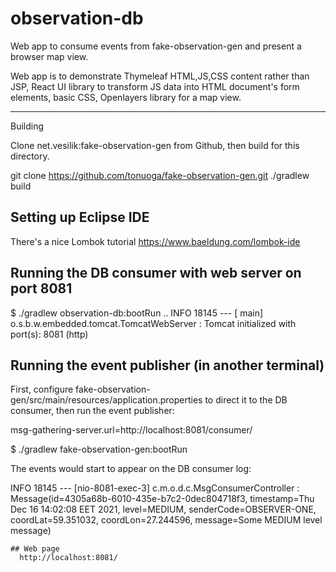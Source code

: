# observation-db
Web app to consume events from fake-observation-gen and present a browser map view.

Web app is to demonstrate Thymeleaf HTML,JS,CSS content rather than JSP, 
React UI library to transform JS data into HTML document's form elements, 
basic CSS, Openlayers library for a map view.

***
Building

Clone net.vesilik:fake-observation-gen from Github, then build for this directory.

  git clone https://github.com/tonuoga/fake-observation-gen.git
  ./gradlew build

## Setting up Eclipse IDE

 There's a nice Lombok tutorial https://www.baeldung.com/lombok-ide

## Running the DB consumer with web server on port 8081

  $ ./gradlew observation-db:bootRun
..
INFO 18145 --- [           main] o.s.b.w.embedded.tomcat.TomcatWebServer  : Tomcat initialized with port(s): 8081 (http)


## Running the event publisher (in another terminal) 

First, configure fake-observation-gen/src/main/resources/application.properties to direct it to the DB consumer,
then run the event publisher:

msg-gathering-server.url=http://localhost:8081/consumer/

  $ ./gradlew fake-observation-gen:bootRun

The events would start to appear on the DB consumer log:

INFO 18145 --- [nio-8081-exec-3] c.m.o.d.c.MsgConsumerController          : Message(id=4305a68b-6010-435e-b7c2-0dec804718f3, timestamp=Thu Dec 16 14:02:08 EET 2021, level=MEDIUM, senderCode=OBSERVER-ONE, coordLat=59.351032, coordLon=27.244596, message=Some MEDIUM level message)

```
## Web page
  http://localhost:8081/
